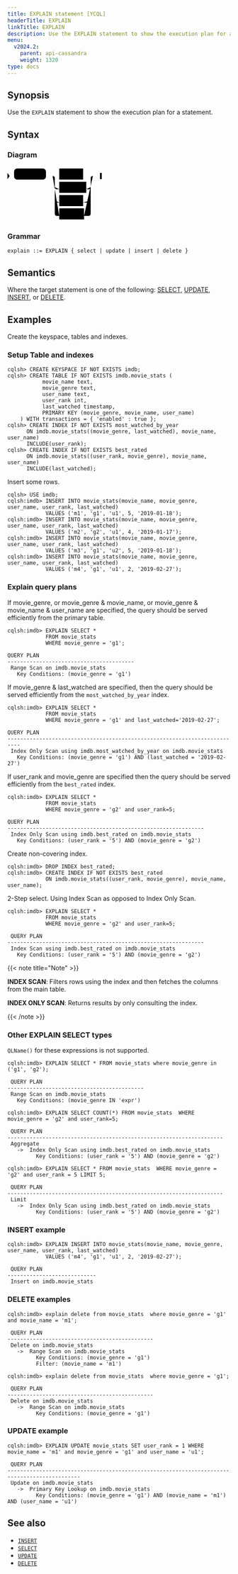 ```yaml
---
title: EXPLAIN statement [YCQL]
headerTitle: EXPLAIN
linkTitle: EXPLAIN
description: Use the EXPLAIN statement to show the execution plan for a YCQL statement.
menu:
  v2024.2:
    parent: api-cassandra
    weight: 1320
type: docs
---
```


## Synopsis

Use the `EXPLAIN` statement to show the execution plan for a statement.

## Syntax

### Diagram

<svg class="rrdiagram" version="1.1" xmlns:xlink="http://www.w3.org/1999/xlink" xmlns="http://www.w3.org/2000/svg" width="213" height="125" viewbox="0 0 213 125"><path class="connector" d="M0 22h15m72 0h30m54 0h27m-91 25q0 5 5 5h5m61 0h5q5 0 5-5m-81 30q0 5 5 5h5m54 0h12q5 0 5-5m-86-55q5 0 5 5v80q0 5 5 5h5m56 0h10q5 0 5-5v-80q0-5 5-5m5 0h15"/><polygon points="0,29 5,22 0,15" style="fill:black;stroke-width:0"/><rect class="literal" x="15" y="5" width="72" height="25" rx="7"/><text class="text" x="25" y="22">EXPLAIN</text><a xlink:href="../grammar_diagrams#select"><rect class="rule" x="117" y="5" width="54" height="25"/><text class="text" x="127" y="22">select</text></a><a xlink:href="../grammar_diagrams#update"><rect class="rule" x="117" y="35" width="61" height="25"/><text class="text" x="127" y="52">update</text></a><a xlink:href="../grammar_diagrams#insert"><rect class="rule" x="117" y="65" width="54" height="25"/><text class="text" x="127" y="82">insert</text></a><a xlink:href="../grammar_diagrams#delete"><rect class="rule" x="117" y="95" width="56" height="25"/><text class="text" x="127" y="112">delete</text></a><polygon points="209,29 213,29 213,15 209,15" style="fill:black;stroke-width:0"/></svg>

### Grammar

```
explain ::= EXPLAIN { select | update | insert | delete }
```


## Semantics

Where the target statement is one of the following: [SELECT](../dml_select/), [UPDATE](../dml_update/), [INSERT](../dml_insert), or [DELETE](../dml_delete/).

## Examples
Create the keyspace, tables and indexes.

### Setup Table and indexes
```CQL
cqlsh> CREATE KEYSPACE IF NOT EXISTS imdb;
cqlsh> CREATE TABLE IF NOT EXISTS imdb.movie_stats (
           movie_name text,
           movie_genre text,
           user_name text,
           user_rank int,
           last_watched timestamp,
           PRIMARY KEY (movie_genre, movie_name, user_name)
    ) WITH transactions = { 'enabled' : true };
cqlsh> CREATE INDEX IF NOT EXISTS most_watched_by_year
      ON imdb.movie_stats((movie_genre, last_watched), movie_name, user_name)
      INCLUDE(user_rank);
cqlsh> CREATE INDEX IF NOT EXISTS best_rated
      ON imdb.movie_stats((user_rank, movie_genre), movie_name, user_name)
      INCLUDE(last_watched);
```

Insert some rows.
```CQL
cqlsh> USE imdb;
cqlsh:imdb> INSERT INTO movie_stats(movie_name, movie_genre, user_name, user_rank, last_watched)
            VALUES ('m1', 'g1', 'u1', 5, '2019-01-18');
cqlsh:imdb> INSERT INTO movie_stats(movie_name, movie_genre, user_name, user_rank, last_watched)
            VALUES ('m2', 'g2', 'u1', 4, '2019-01-17');
cqlsh:imdb> INSERT INTO movie_stats(movie_name, movie_genre, user_name, user_rank, last_watched)
            VALUES ('m3', 'g1', 'u2', 5, '2019-01-18');
cqlsh:imdb> INSERT INTO movie_stats(movie_name, movie_genre, user_name, user_rank, last_watched)
            VALUES ('m4', 'g1', 'u1', 2, '2019-02-27');
```
### Explain query plans
If movie_genre, or movie_genre & movie_name, or movie_genre & movie_name & user_name are specified, the query should be served efficiently from the primary table.

```CQL
cqlsh:imdb> EXPLAIN SELECT *
            FROM movie_stats
            WHERE movie_genre = 'g1';

QUERY PLAN
----------------------------------------
 Range Scan on imdb.movie_stats
   Key Conditions: (movie_genre = 'g1')
```
If movie_genre & last_watched are specified, then the query should be served efficiently from the `most_watched_by_year` index.

```CQL
cqlsh:imdb> EXPLAIN SELECT *
            FROM movie_stats
            WHERE movie_genre = 'g1' and last_watched='2019-02-27';

QUERY PLAN
--------------------------------------------------------------------------
 Index Only Scan using imdb.most_watched_by_year on imdb.movie_stats
   Key Conditions: (movie_genre = 'g1') AND (last_watched = '2019-02-27')

```

If user_rank and movie_genre are specified then the query should be served efficiently from the `best_rated` index.

```CQL
cqlsh:imdb> EXPLAIN SELECT *
            FROM movie_stats
            WHERE movie_genre = 'g2' and user_rank=5;

QUERY PLAN
--------------------------------------------------------------
 Index Only Scan using imdb.best_rated on imdb.movie_stats
   Key Conditions: (user_rank = '5') AND (movie_genre = 'g2')

```
Create non-covering index.
```CQL
cqlsh:imdb> DROP INDEX best_rated;
cqlsh:imdb> CREATE INDEX IF NOT EXISTS best_rated
            ON imdb.movie_stats((user_rank, movie_genre), movie_name, user_name);
```
2-Step select. Using Index Scan as opposed to Index Only Scan.
```CQL
cqlsh:imdb> EXPLAIN SELECT *
            FROM movie_stats
            WHERE movie_genre = 'g2' and user_rank=5;

 QUERY PLAN
--------------------------------------------------------------
 Index Scan using imdb.best_rated on imdb.movie_stats
   Key Conditions: (user_rank = '5') AND (movie_genre = 'g2')
```

{{< note title="Note" >}}

**INDEX SCAN**: Filters rows using the index and then fetches the columns from the main table.

**INDEX ONLY SCAN**: Returns results by only consulting the index.

{{< /note >}}


### Other EXPLAIN SELECT types
`QLName()` for these expressions is not supported.
```CQL
cqlsh:imdb> EXPLAIN SELECT * FROM movie_stats where movie_genre in ('g1', 'g2');

 QUERY PLAN
-------------------------------------------
 Range Scan on imdb.movie_stats
   Key Conditions: (movie_genre IN 'expr')
```


```CQL
cqlsh:imdb> EXPLAIN SELECT COUNT(*) FROM movie_stats  WHERE movie_genre = 'g2' and user_rank=5;

 QUERY PLAN
--------------------------------------------------------------------
 Aggregate
   ->  Index Only Scan using imdb.best_rated on imdb.movie_stats
         Key Conditions: (user_rank = '5') AND (movie_genre = 'g2')
```


```CQL
cqlsh:imdb> EXPLAIN SELECT * FROM movie_stats  WHERE movie_genre = 'g2' and user_rank = 5 LIMIT 5;

 QUERY PLAN
--------------------------------------------------------------------
 Limit
   ->  Index Only Scan using imdb.best_rated on imdb.movie_stats
         Key Conditions: (user_rank = '5') AND (movie_genre = 'g2')
```
### INSERT example

```CQL
cqlsh:imdb> EXPLAIN INSERT INTO movie_stats(movie_name, movie_genre, user_name, user_rank, last_watched)
            VALUES ('m4', 'g1', 'u1', 2, '2019-02-27');

 QUERY PLAN
----------------------------
 Insert on imdb.movie_stats
```
### DELETE examples

```CQL
cqlsh:imdb> explain delete from movie_stats  where movie_genre = 'g1' and movie_name = 'm1';

 QUERY PLAN
----------------------------------------------
 Delete on imdb.movie_stats
   ->  Range Scan on imdb.movie_stats
         Key Conditions: (movie_genre = 'g1')
         Filter: (movie_name = 'm1')
```
```CQL
cqlsh:imdb> explain delete from movie_stats  where movie_genre = 'g1';

 QUERY PLAN
----------------------------------------------
 Delete on imdb.movie_stats
   ->  Range Scan on imdb.movie_stats
         Key Conditions: (movie_genre = 'g1')
```
### UPDATE example

```CQL
cqlsh:imdb> EXPLAIN UPDATE movie_stats SET user_rank = 1 WHERE movie_name = 'm1' and movie_genre = 'g1' and user_name = 'u1';

 QUERY PLAN
---------------------------------------------------------------------------------------------
 Update on imdb.movie_stats
   ->  Primary Key Lookup on imdb.movie_stats
         Key Conditions: (movie_genre = 'g1') AND (movie_name = 'm1') AND (user_name = 'u1')
```

## See also

- [`INSERT`](../dml_insert)
- [`SELECT`](../dml_select/)
- [`UPDATE`](../dml_update/)
- [`DELETE`](../dml_delete/)
